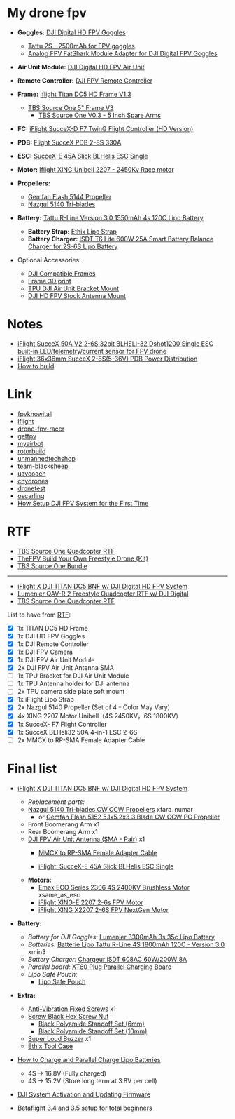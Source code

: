 # My drone fpv
- __Goggles:__ [DJI Digital HD FPV Goggles](https://www.drone-fpv-racer.com/en/dji-digital-hd-fpv-goggles-5133.html)
  - [Tattu 2S - 2500mAh for FPV goggles](https://www.drone-fpv-racer.com/en/tattu-2s-2500mah-for-fpv-goggles-1481.html)
  - [Analog FPV FatShark Module Adapter for DJI Digital FPV Goggles](https://www.drone-fpv-racer.com/en/analog-fpv-fatshark-module-adapter-for-dji-digital-fpv-goggles-5890.html)
- __Air Unit Module:__ [DJI Digital HD FPV Air Unit](https://www.drone-fpv-racer.com/en/dji-fpv-experience-combo-5131.html) 
- __Remote Controller:__ [DJI FPV Remote Controller](https://www.drone-fpv-racer.com/en/dji-fpv-remote-controller-mode-2-5279.html?search_query=dji&results=118)
 
- __Frame:__ [Iflight Titan DC5 HD Frame V1.3](https://www.drone-fpv-racer.com/en/iflight-titan-dc5-hd-frame-v13-5935.html?search_query=Titan+DC5+frame&results=715)
  - [TBS Source One 5" Frame V3](https://www.drone-fpv-racer.com/en/tbs-source-one-5-frame-v3-5013.html?search_query=+TBS+Source+One+5%22+Frame+V3&results=1062)
    - [TBS Source One V0.3 - 5 Inch Spare Arms](https://www.getfpv.com/index.php/tbs-source-one-v0-3-5-inch-spare-arms-2pcs.html?ccartCamp=65956434.2&recoSrc=6m-dl-multisess-alpha-abt:6770)
- __FC:__ [iFlight SucceX-D F7 TwinG Flight Controller (HD Version)](https://www.drone-fpv-racer.com/en/iflight-succex-f7-twing-flight-controller-hd-version-5446.html)
- __PDB:__ [Flight SucceX PDB 2-8S 330A](https://shop.iflight-rc.com/index.php?route=product/product&product_id=748&search=SucceX+PDBN) 
- __ESC:__ [SucceX-E 45A Slick BLHelis ESC Single](https://shop.iflight-rc.com/index.php?route=product/product&path=20_27_136&product_id=1124)
- __Motor:__ [Iflight XING Unibell 2207 - 2450Kv Race motor](https://www.drone-fpv-racer.com/en/iflight-xing-unibell-2207-2450kv-race-motor-5439.html?search_query=XING+X2207+2-6S+FPV+NextGen+Motor&results=1223)
- __Propellers:__
  - [Gemfan Flash 5144 Propeller](https://www.drone-fpv-racer.com/en/gemfan-flash-5144-4pcs-4889.html?search_query=Gemfan+Flash+5144+Propeller&results=445)
  - [Nazgul 5140 Tri-blades](https://shop.iflight-rc.com/index.php?route=product/product&product_id=964&search=Nazgul+5140+propellers)
- __Battery:__ [Tattu R-Line Version 3.0 1550mAh 4s 120C Lipo Battery](https://www.gensace.de/fpv-lipo-battery?cat=415&discharge_rate=342&voltage=148)
  - __Battery Strap:__ [Ethix Lipo Strap](https://www.getfpv.com/ethix-lipo-strap-4pcs.html)
  - __Battery Charger:__ [ISDT T6 Lite 600W 25A Smart Battery Balance Charger for 2S-6S Lipo Battery](https://www.banggood.com/ISDT-T6-Lite-600W-25A-Smart-Battery-Balance-Charger-for-2S-6S-Lipo-Battery-p-1229764.html?utm_source=google&utm_medium=cpc_ods&utm_campaign=arvin-led-sds-view-lightsolar-content&utm_content=arvin&gclid=CjwKCAjw7-P1BRA2EiwAXoPWAzq2VNalBQfZfoSS58qPrGPUVa7ZjYcIicC1CSFqJxgQYXOi3Io2IhoCwxsQAvD_BwE&cur_warehouse=CN)
- Optional Accessories:
  - [DJI Compatible Frames](https://www.racedayquads.com/collections/designed-for-dji-digital-fpv)
  - [Frame 3D print](https://www.drone-fpv-racer.com/en/188-frame-s-3d-prints#/hd-dji_fpv)
  - [TPU DJI Air Unit Bracket Mount](https://shop.iflight-rc.com/index.php?route=product/product&product_id=1091)
  - [DJI HD FPV Stock Antenna Mount](https://www.brain3d.co/collections/hd-antenna-sets/products/dji-hd-fpv-stock-antenna-mount-2-piece-mount?variant=31638668017751)

# Notes
- [iFlight SucceX 50A V2 2-6S 32bit BLHELI-32 Dshot1200 Single ESC built-in LED/telemetry/current sensor for FPV drone](https://www.aliexpress.com/i/4000740499133.html?spm=2114.12057483.0.0.7c062e90NfX5vR)
- [iFlight 36x36mm SucceX 2-8S(5-36V) PDB Power Distribution ](https://www.aliexpress.com/i/33042703177.html)
- [How to build](https://dronenodes.com/how-to-build-a-drone/)


# Link

- [fpvknowitall](https://www.fpvknowitall.com/)
- [iflight](https://shop.iflight-rc.com/index.php?route=common/home)
- [drone-fpv-racer](https://www.drone-fpv-racer.com/)
- [getfpv](https://www.getfpv.com/)
- [myairbot](https://store.myairbot.com/)
- [rotorbuild](https://rotorbuilds.com/build/19008)
- [unmannedtechshop](https://www.unmannedtechshop.co.uk/)
- [team-blacksheep](https://www.team-blacksheep.com/products/prod:source_one_5in)
- [uavcoach](https://uavcoach.com/fpv-quadcopter-drone-systems/)
- [cnydrones](https://www.cnydrones.org/flight-modes-angle-horizon-acro-what-do-they-mean/)
- [dronetest](https://blog.dronetrest.com/)
- [oscarling](https://oscarliang.com/)
- [How Setup DJI FPV System for the First Time](https://oscarliang.com/dji-fpv-system-setup/)

# RTF
- [TBS Source One Quadcopter RTF](https://www.getfpv.com/tbs-source-one-quadcopter-rtf-1700kv-2400kv.html)
- [TheFPV Build Your Own Freestyle Drone (Kit)](https://www.unmannedtechshop.co.uk/piroduct/thefpv-build-your-own-freestyle-drone-kit/)
- [TBS Source One Bundle](https://www.team-blacksheep.com/products/prod:sourceone_bundle)
---
- [iFlight X DJI TITAN DC5 BNF w/ DJI Digital HD FPV System](https://shop.iflight-rc.com/index.php?route=product/product&product_id=1100)
- [Lumenier QAV-R 2 Freestyle Quadcopter RTF w/ DJI Digital](https://www.getfpv.com/lumenier-qav-r-2-rtf-with-dji-hd-fpv-system.html)
- [TBS Source One Quadcopter RTF](https://www.getfpv.com/tbs-source-one-quadcopter-rtf-1700kv-2400kv.html)

List to have from [RTF](https://www.drone-fpv-racer.com/en/iflight-titan-dc5-hd-bnf-w-dji-air-unit-6094.html):
 - [X] 1x TITAN DC5 HD Frame
 - [X] 1x DJI HD FPV Goggles
 - [X] 1x DJI Remote Controller
 - [x] 1x DJI FPV Camera
 - [x] 1x DJI FPV Air Unit Module
 - [x] 2x DJI FPV Air Unit Antenna SMA
 - [ ] 1x TPU Bracket for DJI Air Unit Module
 - [ ] 1x TPU Antenna holder for DJI antenna
 - [ ] 2x TPU camera side plate soft mount
 - [x] 1x iFlight Lipo Strap
 - [X] 2x Nazgul 5140 Propeller (Set of 4 - Color May Vary)
 - [x] 4x XING 2207 Motor Unibell（4S 2450KV，6S 1800KV）
 - [X] 1x SucceX- F7 Flight Controller
 - [X] 1x SucceX BLHeli32 50A 4-in-1 ESC 2-6S
 - [ ] 2x MMCX to RP-SMA Female Adapter Cable

# Final list
- [iFlight X DJI TITAN DC5 BNF w/ DJI Digital HD FPV System](https://shop.iflight-rc.com/index.php?route=product/product&path=25_309&product_id=1100)
  - _Replacement parts:_
  - [Nazgul 5140 Tri-blades CW CCW Propellers](https://shop.iflight-rc.com/index.php?route=product/product&product_id=964) xfara_numar
    - or [Gemfan Flash 5152 5.1x5.2x3 3 Blade CW CCW PC Propeller](https://www.banggood.com/2-Pairs-Gemfan-5152-5_1x5_2x3-3-Blade-CW-CCW-PC-FPV-Racing-Propeller-for-180-250-280-RC-Multicopters-p-1139126.html?rmmds=search&ID=3868&cur_warehouse=CN)
  - Front Boomerang Arm x1
  - Rear Boomerang Arm x1
  - [DJI FPV Air Unit Antenna (SMA - Pair)](https://shop.iflight-rc.com/index.php?route=product/product&product_id=1031&search=antenna+dji) x1
    - [MMCX to RP-SMA Female Adapter Cable](https://shop.iflight-rc.com/index.php?route=product/product&product_id=1095)
 
    - [iFlight: SucceX-E 45A Slick BLHelis ESC Single](https://shop.iflight-rc.com/index.php?route=product/product&path=20_27_136&product_id=1124)
  - __Motors:__
    - [Emax ECO Series 2306 4S 2400KV Brushless Motor](https://www.banggood.com/4PCS-Emax-ECO-Series-2306-4S-2400KV-Brushless-Motor-for-RC-Drone-FPV-Racing-p-1582952.html?rmmds=search&cur_warehouse=CN) xsame_as_esc
    - [iFlight XING-E 2207 2-6s FPV Motor](https://shop.iflight-rc.com/index.php?route=product/product&product_id=874&tracking=oBE8Dw4b2i0F6rQkkea1U94zbwmi1HP9AisENemlaS5jUHJ3BGwdEjyUl3GSUBrql)
    - [iFlight XING X2207 2-6S FPV NextGen Motor](https://shop.iflight-rc.com/index.php?route=product/product&product_id=711)
- __Battery:__
  - _Battery for DJI Goggles:_ [Lumenier 3300mAh 3s 35c Lipo Battery](https://www.getfpv.com/lumenier-3300mah-3s-35c-lipo-battery.html)
  - _Batteries:_ [Batterie Lipo Tattu R-Line 4S 1800mAh 120C - Version 3.0](https://www.getfpv.com/tattu-r-line-version-3-0-1800mah-4s-120c-lipo-battery.html) xmin3
  - _Battery Charger:_ [Chargeur iSDT 608AC 60W/200W 8A](https://www.getfpv.com/isdt-608ac-smart-battery-charger-ac-50w-dc-200w-8a-w-detachable-power-supply.html)
  - _Parallel board:_ [XT60 Plug Parallel Charging Board](https://www.getfpv.com/xt60-parallel-balance-charging-board-xh-2-6s.html)
  - _Lipo Safe Pouch:_
    - [Lipo Safe Pouch](https://www.getfpv.com/betafpv-lipo-battery-safety-handbag.htmlhttps://www.drone-fpv-racer.com/lipo-safe-pouch-3048.html?search_query=lipo+bags&results=525)
- __Extra:__
    - [Anti-Vibration Fixed Screws](https://www.getfpv.com/anti-vibration-flight-controller-standoff-7mm.htmlN) x1
    - [Screw Black Hex Screw Nut](https://www.banggood.com/Suleve-M3NH1-M3-Nylon-Screw-Black-Hex-Screw-Nut-Nylon-PCB-Standoff-Assortment-Kit-300pcs-p-984310.html?rmmds=search&cur_warehouse=CN)
      - [Black Polyamide Standoff Set (6mm)](https://www.getfpv.com/index.php/black-polyamide-standoff-set-6mm.html?ccartCamp=65956434.2&recoSrc=6m-dl-multisess-alpha-abt:7676) 
      - [ Black Polyamide Standoff Set (10mm)](https://www.getfpv.com/black-standoff-set.html)
    - [Super Loud Buzzer](https://www.getfpv.com/matek-lost-model-beeper-fpv-fc-5v-loud-buzzer.html) x1
    - [Ethix Tool Case](https://www.getfpv.com/ethix-tool-case.html)

- [How to Charge and Parallel Charge Lipo Batteries](https://www.youtube.com/watch?v=IJiqTWvymCA)
  - 4S -> 16.8V (Fully charged)
  - 4S -> 15.2V (Store long term at 3.8V per cell)

- [DJI System Activation and Updating Firmware](https://www.youtube.com/watch?v=YWAcbkIf-kE&list=PL65kukZorPdPAt7GM1rVrLyA_3Lw5X-U2)
- [Betaflight 3.4 and 3.5 setup for total beginners](https://www.youtube.com/watch?v=xmaTq4JgTXI)